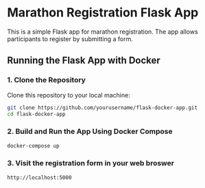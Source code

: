 # Marathon Registration Flask App

This is a simple Flask app for marathon registration. The app allows participants to register by submitting a form.

## Running the Flask App with Docker

### 1. Clone the Repository

Clone this repository to your local machine:
```bash
git clone https://github.com/yourusername/flask-docker-app.git
cd flask-docker-app
```

### 2. Build and Run the App Using Docker Compose
```bash
docker-compose up
```

### 3. Visit the registration form in your web broswer 
```bash
http://localhost:5000
```

